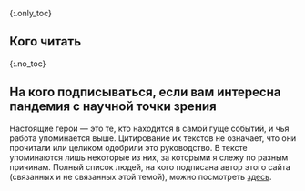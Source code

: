 {:.only_toc}
## Кого читать

{:.no_toc}
## На кого подписываться, если вам интересна пандемия с научной точки зрения

Настоящие герои — это те, кто находится в самой гуще событий, и чья работа упоминается выше. Цитирование их текстов не означает, что они прочитали или целиком одобрили это руководство. В тексте упоминаются лишь некоторые из них, за которыми я слежу по разным причинам. Полный список людей, на кого подписана автор этого сайта (связанных и не связанных этой темой), можно посмотреть [здесь](https://twitter.com/figgyjam/following).
